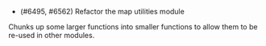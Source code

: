 - (#6495, #6562) Refactor the map utilities module

Chunks up some larger functions into smaller functions to allow them to be re-used in other modules.
